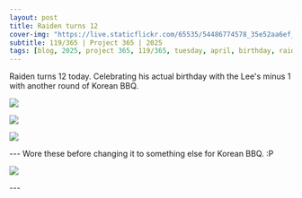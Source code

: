 ```yaml
---
layout: post
title: Raiden turns 12
cover-img: "https://live.staticflickr.com/65535/54486774578_35e52aa6ef_h.jpg"
subtitle: 119/365 | Project 365 | 2025
tags: [blog, 2025, project 365, 119/365, tuesday, april, birthday, raiden, eats, kbbq, lees]
---
```

<style>
  .intro-header.big-img {
    background-position:center; 
  }
</style>
Raiden turns 12 today. Celebrating his actual birthday with the Lee's minus 1 with another round of Korean BBQ.
<p class="post-img-wrap">
  <img src="https://live.staticflickr.com/65535/54486498001_b81c371dc8_h.jpg">
</p>
<p class="post-img-wrap">
  <img src="https://live.staticflickr.com/65535/54486774578_35e52aa6ef_h.jpg">
</p>
<p class="post-img-wrap">
  <img src="https://live.staticflickr.com/65535/54486698599_7e71ebbb56_h.jpg">
</p>
---
Wore these before changing it to something else for Korean BBQ. :P
<p class="post-img-wrap">
  <img src="https://live.staticflickr.com/65535/54486698499_c19fb6b7e4_h.jpg">
</p>
---
